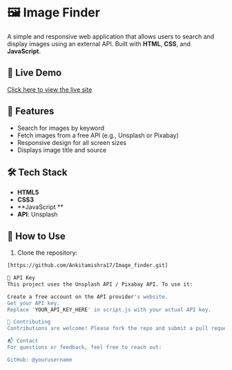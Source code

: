 # 🖼️ Image Finder

A simple and responsive web application that allows users to search and display images using an external API. Built with **HTML**, **CSS**, and **JavaScript**.

## 🚀 Live Demo

[Click here to view the live site](image-finder-rose-eight.vercel.app)  <!-- Replace with your live link, e.g., GitHub Pages or Netlify -->

## 📸 Features

- Search for images by keyword
- Fetch images from a free API (e.g., Unsplash or Pixabay)
- Responsive design for all screen sizes
- Displays image title and source

## 🛠️ Tech Stack

- **HTML5**
- **CSS3**
- **JavaScript **
- **API**: Unsplash 

## 🔧 How to Use

1. Clone the repository:

```bash
[https://github.com/Ankitamishra17/Image_finder.git]

🔑 API Key
This project uses the Unsplash API / Pixabay API. To use it:

Create a free account on the API provider's website.
Get your API key.
Replace 'YOUR_API_KEY_HERE' in script.js with your actual API key.

🤝 Contributing
Contributions are welcome! Please fork the repo and submit a pull request.

📬 Contact
For questions or feedback, feel free to reach out:

GitHub: @yourusername


